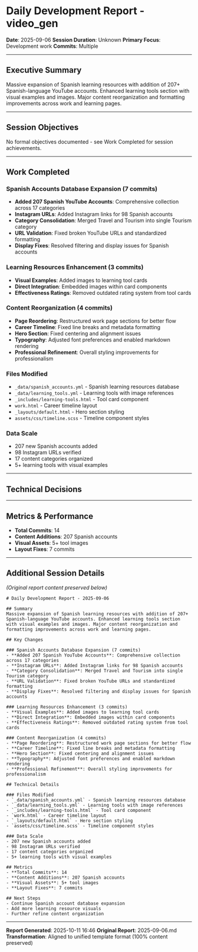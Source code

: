 # Daily Development Report - video_gen

**Date**: 2025-09-06
**Session Duration**: Unknown
**Primary Focus**: Development work
**Commits**: Multiple

---

## Executive Summary
Massive expansion of Spanish learning resources with addition of 207+ Spanish-language YouTube accounts. Enhanced learning tools section with visual examples and images. Major content reorganization and formatting improvements across work and learning pages.

---

## Session Objectives

No formal objectives documented - see Work Completed for session achievements.


---

## Work Completed

### Spanish Accounts Database Expansion (7 commits)

- **Added 207 Spanish YouTube Accounts**: Comprehensive collection across 17 categories
- **Instagram URLs**: Added Instagram links for 98 Spanish accounts
- **Category Consolidation**: Merged Travel and Tourism into single Tourism category
- **URL Validation**: Fixed broken YouTube URLs and standardized formatting
- **Display Fixes**: Resolved filtering and display issues for Spanish accounts

### Learning Resources Enhancement (3 commits)

- **Visual Examples**: Added images to learning tool cards
- **Direct Integration**: Embedded images within card components
- **Effectiveness Ratings**: Removed outdated rating system from tool cards

### Content Reorganization (4 commits)

- **Page Reordering**: Restructured work page sections for better flow
- **Career Timeline**: Fixed line breaks and metadata formatting
- **Hero Section**: Fixed centering and alignment issues
- **Typography**: Adjusted font preferences and enabled markdown rendering
- **Professional Refinement**: Overall styling improvements for professionalism

### Files Modified

- `_data/spanish_accounts.yml` - Spanish learning resources database
- `_data/learning_tools.yml` - Learning tools with image references
- `_includes/learning-tools.html` - Tool card component
- `work.html` - Career timeline layout
- `_layouts/default.html` - Hero section styling
- `assets/css/timeline.scss` - Timeline component styles

### Data Scale

- 207 new Spanish accounts added
- 98 Instagram URLs verified
- 17 content categories organized
- 5+ learning tools with visual examples


---

## Technical Decisions


---

## Metrics & Performance
- **Total Commits**: 14
- **Content Additions**: 207 Spanish accounts
- **Visual Assets**: 5+ tool images
- **Layout Fixes**: 7 commits

---

## Additional Session Details

*(Original report content preserved below)*

```
# Daily Development Report - 2025-09-06

## Summary
Massive expansion of Spanish learning resources with addition of 207+ Spanish-language YouTube accounts. Enhanced learning tools section with visual examples and images. Major content reorganization and formatting improvements across work and learning pages.

## Key Changes

### Spanish Accounts Database Expansion (7 commits)
- **Added 207 Spanish YouTube Accounts**: Comprehensive collection across 17 categories
- **Instagram URLs**: Added Instagram links for 98 Spanish accounts
- **Category Consolidation**: Merged Travel and Tourism into single Tourism category
- **URL Validation**: Fixed broken YouTube URLs and standardized formatting
- **Display Fixes**: Resolved filtering and display issues for Spanish accounts

### Learning Resources Enhancement (3 commits)
- **Visual Examples**: Added images to learning tool cards
- **Direct Integration**: Embedded images within card components
- **Effectiveness Ratings**: Removed outdated rating system from tool cards

### Content Reorganization (4 commits)
- **Page Reordering**: Restructured work page sections for better flow
- **Career Timeline**: Fixed line breaks and metadata formatting
- **Hero Section**: Fixed centering and alignment issues
- **Typography**: Adjusted font preferences and enabled markdown rendering
- **Professional Refinement**: Overall styling improvements for professionalism

## Technical Details

### Files Modified
- `_data/spanish_accounts.yml` - Spanish learning resources database
- `_data/learning_tools.yml` - Learning tools with image references
- `_includes/learning-tools.html` - Tool card component
- `work.html` - Career timeline layout
- `_layouts/default.html` - Hero section styling
- `assets/css/timeline.scss` - Timeline component styles

### Data Scale
- 207 new Spanish accounts added
- 98 Instagram URLs verified
- 17 content categories organized
- 5+ learning tools with visual examples

## Metrics
- **Total Commits**: 14
- **Content Additions**: 207 Spanish accounts
- **Visual Assets**: 5+ tool images
- **Layout Fixes**: 7 commits

## Next Steps
- Continue Spanish account database expansion
- Add more learning resource visuals
- Further refine content organization

```


---

**Report Generated**: 2025-10-11 16:46
**Original Report**: 2025-09-06.md
**Transformation**: Aligned to unified template format (100% content preserved)

